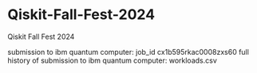 # Qiskit-Fall-Fest-2024
Qiskit Fall Fest 2024

submission to ibm quantum computer: job_id cx1b595rkac0008zxs60
full history of submission to ibm quantum computer: workloads.csv
